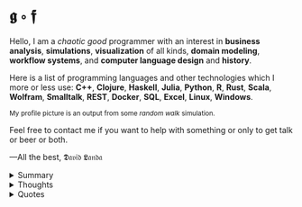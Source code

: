 # 𝖌 ∘ 𝖋

Hello, I am a _chaotic good_ programmer with an interest in __business analysis__, __simulations__, __visualization__ of all kinds, __domain modeling__, __workflow systems__, and __computer language design__ and __history__.


Here is a list of programming languages and other technologies which I more or less use: __C++__, __Clojure__, __Haskell__, __Julia__, __Python__, __R__, __Rust__, __Scala__, __Wolfram__, __Smalltalk__, __REST__, __Docker__, __SQL__, __Excel__, __Linux__, __Windows__.

<sub>My profile picture is an output from some _random walk_ simulation.

Feel free to contact me if you want to help with something or only to get talk or beer or both.

&mdash;All the best, 𝕯𝔞𝔳𝔦𝔡 𝕷𝔞𝔫𝔡𝔞

<details>
    <summary>Summary</summary>
    <img src="http://www.madmusick.cz/obaly/darkthrone_under-a-funeral-moon-big.jpg" width="100%" />
</details>

<details>
  <summary>Thoughts</summary>
  Comming soon&hellip;
</details>

<details>
    <summary>Quotes</summary>

    <blockquote>
        Code tells you how; Comments tell you why.</br>
        &mdash;Jeff Atwood (aka Coding Horror)
    </blockquote>
</details>
